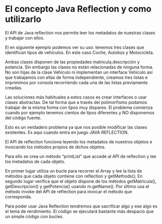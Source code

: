 El concepto Java Reflection y como utilizarlo
=============================================


El API de Java reflection nos permite leer los metadatos de nuestras clases y trabajar con ellos.

El en siguiente ejemplo podemos ver su uso: tenemos tres clases que identifican tipos de vehículos. En este caso Coche, Autobús y Motocicleta.

Ambas clases disponen de las propiedades matricula,descripción y potencia. Sin embargo las clases no están relacionadas de ninguna forma. No son hijas de la clase Vehículo ni implementan un interface Vehículo así que trabajamos con ellas de forma independiente, creamos tres listas e imprimimos por consola recorriendo cada una de las listas previamente creadas.

Las soluciones más habituales a estos casos es crear interfaces o usar clases abstractas. De tal forma que a través del polimorfismo podamos trabajar de la misma forma con tipos muy dispares. El problema comienza cuando por ejemplo tenemos cientos de tipos diferentes y NO disponemos del código fuente.

Esto es un verdadero problema ya que nos posible modificar las clases existentes. Es aquí cuando entra en juego JAVA REFLECTION.

El API de reflection funciona leyendo los metadatos de nuestros objetos e invocando los métodos propios de dichos objetos.

Para ello se crea un método “printList”  que accede al API de reflection y lee los metadatos de cada objeto.

En primer lugar utiliza un bucle para recorrer el Array y lee la lista de métodos que cada objeto contiene con  reflection y getMethods();
En segundo lugar verifica que el objeto dispone de los métodos getMatricula(), getDescripcion() y getPotencia() usando m.getName().
Por último usa el método invoke del API de reflection para invocar el método que corresponda.

Para poder usar Java Reflection tendremos que sacrificar algo y ese algo es el tema de rendimiento. El código se ejecutará bastante más despacio que un simple código con bucles.

